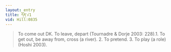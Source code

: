 ```yaml
---
layout: entry
title: དོན་√1
vid: Hill:0835
---
```

> To come out DK. To leave, depart (Tournadre & Dorje 2003: 228).1. To get out, be away from, cross (a river). 2. To pretend. 3. To play (a role) (Hoshi 2003).
